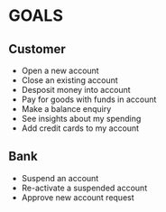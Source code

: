 # GOALS

## Customer
* Open a new account
* Close an existing account
* Desposit money into account
* Pay for goods with funds in account
* Make a balance enquiry
* See insights about my spending
* Add credit cards to my account

## Bank
* Suspend an account
* Re-activate a suspended account
* Approve new account request
